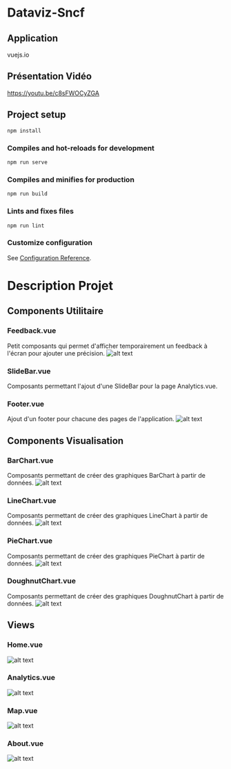 # Dataviz-Sncf


## Application
vuejs.io


## Présentation Vidéo
https://youtu.be/c8sFWOCyZGA


## Project setup
```
npm install
```

### Compiles and hot-reloads for development
```
npm run serve
```

### Compiles and minifies for production
```
npm run build
```

### Lints and fixes files
```
npm run lint
```

### Customize configuration
See [Configuration Reference](https://cli.vuejs.org/config/).


# Description Projet

## Components Utilitaire
### Feedback.vue
Petit composants qui permet d'afficher temporairement un feedback à l'écran pour ajouter une précision.
![alt text](https://github.com/Powarox2159/Projet-ProgrammationWeb/blob/master/ressources/img/feedback.png?raw=true)

### SlideBar.vue
Composants permettant l'ajout d'une SlideBar pour la page Analytics.vue.

### Footer.vue
Ajout d'un footer pour chacune des pages de l'application.
![alt text](https://github.com/Powarox2159/Projet-ProgrammationWeb/blob/master/ressources/img/footer.png?raw=true)

## Components Visualisation
### BarChart.vue
Composants permettant de créer des graphiques BarChart à partir de données.
![alt text](https://github.com/Powarox2159/Projet-ProgrammationWeb/blob/master/ressources/img/bar.png?raw=true)

### LineChart.vue
Composants permettant de créer des graphiques LineChart à partir de données.
![alt text](https://github.com/Powarox2159/Projet-ProgrammationWeb/blob/master/ressources/img/line.png?raw=true)

### PieChart.vue
Composants permettant de créer des graphiques PieChart à partir de données.
![alt text](https://github.com/Powarox2159/Projet-ProgrammationWeb/blob/master/ressources/img/pie.png?raw=true)

### DoughnutChart.vue
Composants permettant de créer des graphiques DoughnutChart à partir de données.
![alt text](https://github.com/Powarox2159/Projet-ProgrammationWeb/blob/master/ressources/img/doughnut.png?raw=true)

## Views
### Home.vue
![alt text](https://github.com/Powarox2159/Projet-ProgrammationWeb/blob/master/ressources/img/home.png?raw=true)

### Analytics.vue
![alt text](https://github.com/Powarox2159/Projet-ProgrammationWeb/blob/master/ressources/img/analytics.png?raw=true)

### Map.vue
![alt text](https://github.com/Powarox2159/Projet-ProgrammationWeb/blob/master/ressources/img/map.png?raw=true)

### About.vue
![alt text](https://github.com/Powarox2159/Projet-ProgrammationWeb/blob/master/ressources/img/about.png?raw=true)

